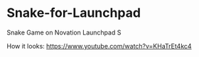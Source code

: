 # Snake-for-Launchpad
Snake Game on Novation Launchpad S

How it looks:
https://www.youtube.com/watch?v=KHaTrEt4kc4
